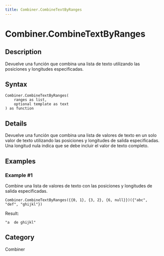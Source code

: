 ```yaml
---
title: Combiner.CombineTextByRanges
---
```


# Combiner.CombineTextByRanges


## Description

Devuelve una función que combina una lista de texto utilizando las posiciones y longitudes especificadas.


## Syntax

```powerquery
Combiner.CombineTextByRanges(
    ranges as list,
    optional template as text
) as function
```


## Details

Devuelve una función que combina una lista de valores de texto en un solo valor de texto utilizando las posiciones y longitudes de salida especificadas. Una longitud nula indica que se debe incluir el valor de texto completo.


## Examples

### Example #1 
Combine una lista de valores de texto con las posiciones y longitudes de salida especificadas.
```powerquery
Combiner.CombineTextByRanges({{0, 1}, {3, 2}, {6, null}})({"abc", "def", "ghijkl"})
```

Result: 
```powerquery
"a  de ghijkl"
```




## Category
Combiner
